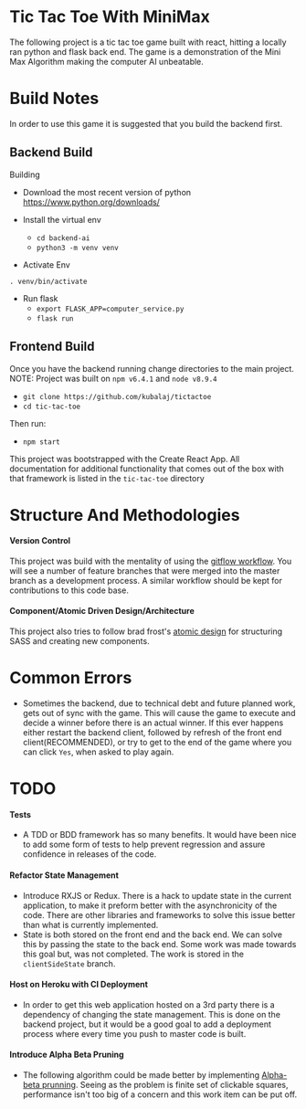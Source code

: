 # Tic Tac Toe With MiniMax

The following project is a tic tac toe game built with react, hitting a locally ran python and flask back end. The game is a demonstration of the Mini Max Algorithm making the computer AI unbeatable.


# Build Notes

In order to use this game it is suggested that you build the backend first.

## Backend Build
Building
  - Download the most recent version of python https://www.python.org/downloads/
  - Install the virtual env
      - `cd backend-ai`
      - `python3 -m venv venv`

  - Activate Env

  `. venv/bin/activate`
  - Run flask
    - `export FLASK_APP=computer_service.py`
    - `flask run`

## Frontend Build

Once you have the backend running change directories to the main project. NOTE: Project was built on `npm v6.4.1` and `node v8.9.4`

- `git clone https://github.com/kubalaj/tictactoe`
- `cd tic-tac-toe`

Then run:

- `npm start`

This project was bootstrapped with the Create React App. All documentation for additional functionality that comes out of the box with that framework is listed in the `tic-tac-toe` directory

# Structure And Methodologies
#### Version Control
This project was build with the mentality of using the [gitflow workflow](https://www.atlassian.com/git/tutorials/comparing-workflows/gitflow-workflow). You will see a number of feature branches that were merged into the master branch as a development process. A similar workflow should be kept for contributions to this code base.
#### Component/Atomic Driven Design/Architecture
This project also tries to follow brad frost's [atomic design](http://bradfrost.com/blog/post/atomic-web-design/) for structuring SASS and creating new components.

# Common Errors
- Sometimes the backend, due to technical debt and future planned work, gets out of sync with the game. This will cause the game to execute and decide a winner before there is an actual winner. If this ever happens either restart the backend client, followed by refresh of the front end client(RECOMMENDED), or try to get to the end of the game where you can click `Yes`, when asked to play again.

# TODO
#### Tests
- A TDD or BDD framework has so many benefits. It would have been nice to add some form of tests to help prevent regression and assure confidence in releases of the code.

#### Refactor State Management
- Introduce RXJS or Redux. There is a hack to update state in the current application, to make it preform better with the asynchronicity of the code. There are other libraries and frameworks to solve this issue better than what is currently implemented.
- State is both stored on the front end and the back end. We can solve this by passing the state to the back end. Some work was made towards this goal but, was not completed. The work is stored in the `clientSideState` branch.

#### Host on Heroku with CI Deployment
- In order to get this web application hosted on a 3rd party there is a dependency of changing the state management. This is done on the backend project, but it would be a good goal to add a deployment process where every time you push to master code is built.

#### Introduce Alpha Beta Pruning
- The following algorithm could be made better by implementing [Alpha-beta prunning](https://en.wikipedia.org/wiki/Alpha%E2%80%93beta_pruning). Seeing as the problem is finite set of clickable squares, performance isn't too big of a concern and this work item can be put off.
